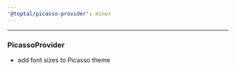 ```yaml
---
'@toptal/picasso-provider': minor
---
```


---

### PicassoProvider

- add font sizes to Picasso theme
